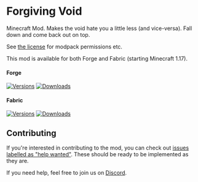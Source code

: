 # Forgiving Void

Minecraft Mod. Makes the void hate you a little less (and vice-versa). Fall down and come back out on top.

See [the license](LICENSE) for modpack permissions etc.

This mod is available for both Forge and Fabric (starting Minecraft 1.17).

#### Forge

[![Versions](http://cf.way2muchnoise.eu/versions/271009_latest.svg)](https://minecraft.curseforge.com/projects/forgiving-void) [![Downloads](http://cf.way2muchnoise.eu/full_271009_downloads.svg)](https://minecraft.curseforge.com/projects/forgiving-void)

#### Fabric

[![Versions](http://cf.way2muchnoise.eu/versions/547687_latest.svg)](https://minecraft.curseforge.com/projects/forgiving-void-fabric) [![Downloads](http://cf.way2muchnoise.eu/full_547687_downloads.svg)](https://minecraft.curseforge.com/projects/forgiving-void-fabric)

## Contributing

If you're interested in contributing to the mod, you can check out [issues labelled as "help wanted"](https://github.com/ModdingForBlockheads/ForgivingVoid/issues?q=is%3Aopen+is%3Aissue+label%3A%22help+wanted%22). These should be ready to be implemented as they are.

If you need help, feel free to join us on [Discord](https://discord.gg/scGAfXC).